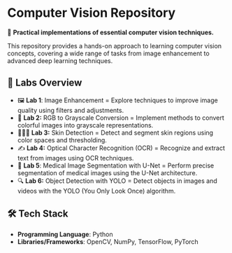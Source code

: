 # Computer Vision Repository

🚀 **Practical implementations of essential computer vision techniques.**

This repository provides a hands-on approach to learning computer vision concepts, covering a wide range of tasks from image enhancement to advanced deep learning techniques.

## 📂 Labs Overview
- 🖼️ **Lab 1**: Image Enhancement = Explore techniques to improve image quality using filters and adjustments.
- 🎨 **Lab 2:** RGB to Grayscale Conversion = Implement methods to convert colorful images into grayscale representations.
- 👩🏽‍🦰 **Lab 3:** Skin Detection = Detect and segment skin regions using color spaces and thresholding.
- ✍️ **Lab 4:** Optical Character Recognition (OCR) = Recognize and extract text from images using OCR techniques.
- 🏥 **Lab 5**: Medical Image Segmentation with U-Net = Perform precise segmentation of medical images using the U-Net architecture.
- 🔍 **Lab 6:** Object Detection with YOLO = Detect objects in images and videos with the YOLO (You Only Look Once) algorithm.

## 🛠️ Tech Stack
- **Programming Language**: Python
- **Libraries/Frameworks**: OpenCV, NumPy, TensorFlow, PyTorch

